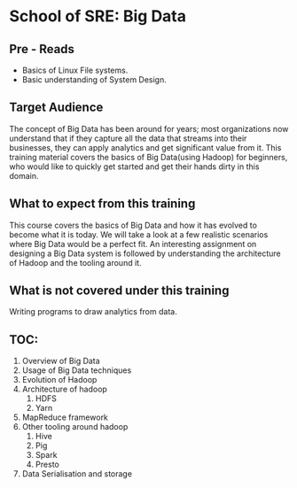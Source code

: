 # School of SRE: Big Data

## Pre - Reads

- Basics of Linux File systems.
- Basic understanding of System Design.

## Target Audience

The concept of Big Data has been around for years; most organizations now understand that if they capture all the data that streams into their businesses, they can apply analytics and get significant value from it. 
This training material covers the basics of Big Data(using Hadoop) for beginners, who would like to quickly get started and get their hands dirty in this domain.

## What to expect from this training 

This course covers the basics of Big Data and how it has evolved to become what it is today. We will take a look at a few realistic scenarios where Big Data would be a perfect fit. An interesting assignment on designing a Big Data system is followed by understanding the architecture of Hadoop and the tooling around it. 

## What is not covered under this training

Writing programs to draw analytics from data.

## TOC:

1. Overview of Big Data
2. Usage of Big Data techniques
3. Evolution of Hadoop
4. Architecture of hadoop
    1. HDFS
    2. Yarn
5. MapReduce framework
6. Other tooling around hadoop
    1. Hive
    2. Pig
    3. Spark
    4. Presto
7. Data Serialisation and storage